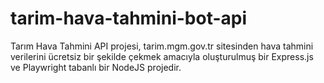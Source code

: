 # tarim-hava-tahmini-bot-api
Tarım Hava Tahmini API projesi, tarim.mgm.gov.tr sitesinden hava tahmini verilerini ücretsiz bir şekilde çekmek amacıyla oluşturulmuş bir Express.js ve Playwright tabanlı bir NodeJS projedir.
